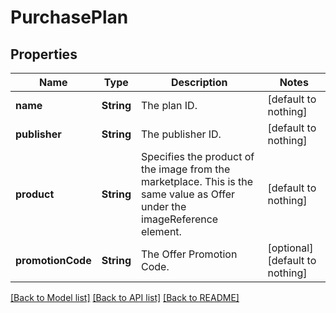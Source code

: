 # PurchasePlan


## Properties
Name | Type | Description | Notes
------------ | ------------- | ------------- | -------------
**name** | **String** | The plan ID. | [default to nothing]
**publisher** | **String** | The publisher ID. | [default to nothing]
**product** | **String** | Specifies the product of the image from the marketplace. This is the same value as Offer under the imageReference element. | [default to nothing]
**promotionCode** | **String** | The Offer Promotion Code. | [optional] [default to nothing]


[[Back to Model list]](../README.md#models) [[Back to API list]](../README.md#api-endpoints) [[Back to README]](../README.md)


